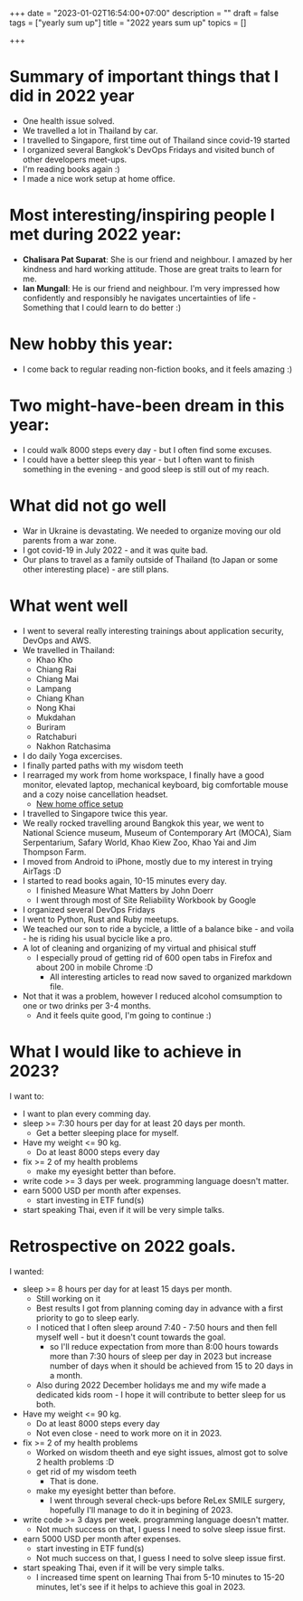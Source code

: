 +++
date = "2023-01-02T16:54:00+07:00"
description = ""
draft = false
tags = ["yearly sum up"]
title = "2022 years sum up"
topics = []

+++

# Summary of important things that I did in 2022 year

* One health issue solved.
* We travelled a lot in Thailand by car.
* I travelled to Singapore, first time out of Thailand since covid-19 started
* I organized several Bangkok's DevOps Fridays and visited bunch of other developers meet-ups.
* I'm reading books again :)
* I made a nice work setup at home office.

<!--more-->

# Most interesting/inspiring people I met during 2022 year:

* **Chalisara Pat Suparat**: She is our friend and neighbour. I amazed by her kindness and hard working attitude. Those are great traits to learn for me.
* **Ian Mungall**: He is our friend and neighbour. I'm very impressed how confidently and responsibly he navigates uncertainties of life - Something that I could learn to do better :)

# New hobby this year:

* I come back to regular reading non-fiction books, and it feels amazing :)

# Two might-have-been dream in this year:

* I could walk 8000 steps every day - but I often find some excuses.
* I could have a better sleep this year - but I often want to finish something in the evening - and good sleep is still out of my reach.

# What did not go well

* War in Ukraine is devastating. We needed to organize moving our old parents from a war zone.
* I got covid-19 in July 2022 - and it was quite bad.
* Our plans to travel as a family outside of Thailand (to Japan or some other interesting place) - are still plans.

# What went well

* I went to several really interesting trainings about application security, DevOps and AWS.
* We travelled in Thailand:
  * Khao Kho
  * Chiang Rai
  * Chiang Mai
  * Lampang
  * Chiang Khan
  * Nong Khai
  * Mukdahan
  * Buriram
  * Ratchaburi
  * Nakhon Ratchasima
* I do daily Yoga excercises.
* I finally parted paths with my wisdom teeth
* I rearraged my work from home workspace, I finally have a good monitor, elevated laptop, mechanical keyboard, big comfortable mouse and a cozy noise cancellation headset.
  * [New home office setup](/img/work-setup.jpg)
* I travelled to Singapore twice this year.
* We really rocked travelling around Bangkok this year, we went to National Science museum, Museum of Contemporary Art (MOCA), Siam Serpentarium, Safary World, Khao Kiew Zoo, Khao Yai and Jim Thompson Farm.
* I moved from Android to iPhone, mostly due to my interest in trying AirTags :D
* I started to read books again, 10-15 minutes every day. 
  * I finished Measure What Matters by John Doerr
  * I went through most of Site Reliability Workbook by Google
* I organized several DevOps Fridays
* I went to Python, Rust and Ruby meetups.
* We teached our son to ride a bycicle, a little of a balance bike - and voila - he is riding his usual bycicle like a pro.
* A lot of cleaning and organizing of my virtual and phisical stuff
  * I especially proud of getting rid of 600 open tabs in Firefox and about 200 in mobile Chrome :D
    * All interesting articles to read now saved to organized markdown file.
* Not that it was a problem, however I reduced alcohol comsumption to one or two drinks per 3-4 months.
  * And it feels quite good, I'm going to continue :)

# What I would like to achieve in 2023?
I want to:

* I want to plan every comming day.
* sleep >= 7:30 hours per day for at least 20 days per month.
  * Get a better sleeping place for myself.
* Have my weight <= 90 kg.
  * Do at least 8000 steps every day
* fix >= 2 of my health problems
  * make my eyesight better than before.
* write code >= 3 days per week. programming language doesn't matter.
* earn 5000 USD per month after expenses.
  * start investing in ETF fund(s)
* start speaking Thai, even if it will be very simple talks.

# Retrospective on 2022 goals.
I wanted:

* sleep >= 8 hours per day for at least 15 days per month.
  * Still working on it
  * Best results I got from planning coming day in advance with a first priority to go to sleep early.
  * I noticed that I often sleep around 7:40 - 7:50 hours and then fell myself well - but it doesn't count towards the goal.
    * so I'll reduce expectation from more than 8:00 hours towards more than 7:30 hours of sleep per day in 2023 but increase number of days when it should be achieved from 15 to 20 days in a month.
  * Also during 2022 December holidays me and my wife made a dedicated kids room - I hope it will contribute to better sleep for us both.
* Have my weight <= 90 kg.
  * Do at least 8000 steps every day
  * Not even close - need to work more on it in 2023.
* fix >= 2 of my health problems
  * Worked on wisdom theeth and eye sight issues, almost got to solve 2 health problems :D
  * get rid of my wisdom teeth
    * That is done.
  * make my eyesight better than before.
    * I went through several check-ups before ReLex SMILE surgery, hopefully I'll manage to do it in begining of 2023.
* write code >= 3 days per week. programming language doesn't matter.
  * Not much success on that, I guess I need to solve sleep issue first.
* earn 5000 USD per month after expenses.
  * start investing in ETF fund(s)
  * Not much success on that, I guess I need to solve sleep issue first.
* start speaking Thai, even if it will be very simple talks.
  * I increased time spent on learning Thai from 5-10 minutes to 15-20 minutes, let's see if it helps to achieve this goal in 2023.
